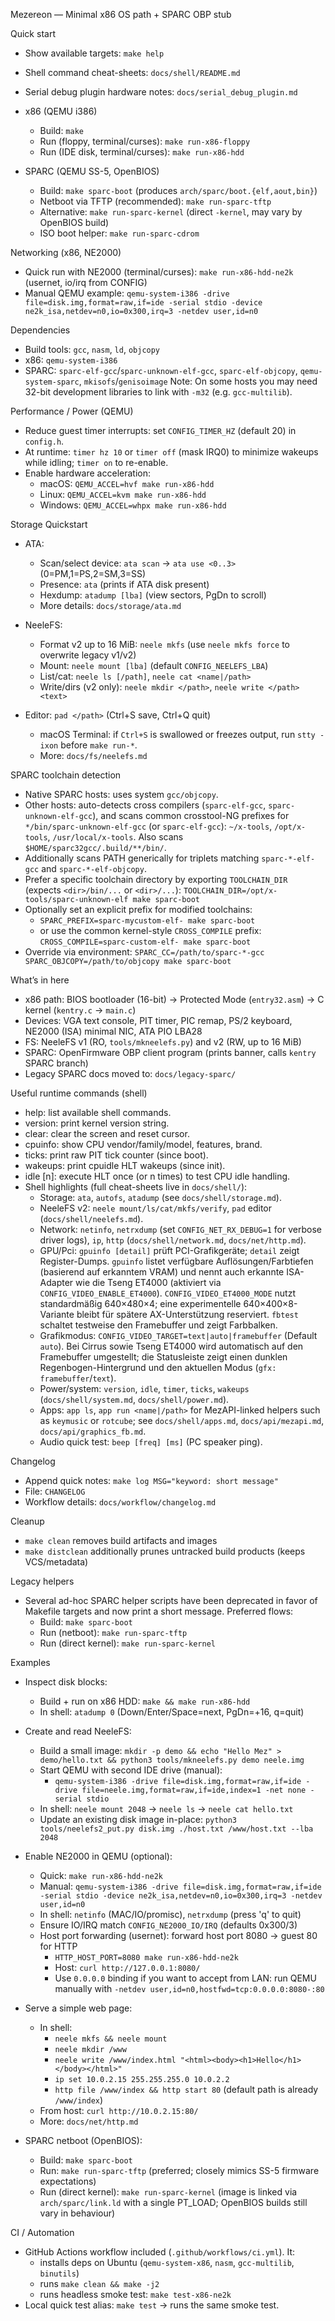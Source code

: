 Mezereon — Minimal x86 OS path + SPARC OBP stub

Quick start
- Show available targets: `make help`
- Shell command cheat-sheets: `docs/shell/README.md`
- Serial debug plugin hardware notes: `docs/serial_debug_plugin.md`
- x86 (QEMU i386)
  - Build: `make`
  - Run (floppy, terminal/curses): `make run-x86-floppy`
  - Run (IDE disk, terminal/curses): `make run-x86-hdd`

- SPARC (QEMU SS-5, OpenBIOS)
  - Build: `make sparc-boot` (produces `arch/sparc/boot.{elf,aout,bin}`)
  - Netboot via TFTP (recommended): `make run-sparc-tftp`
  - Alternative: `make run-sparc-kernel` (direct `-kernel`, may vary by OpenBIOS build)
  - ISO boot helper: `make run-sparc-cdrom`
  
Networking (x86, NE2000)
- Quick run with NE2000 (terminal/curses): `make run-x86-hdd-ne2k` (usernet, io/irq from CONFIG)
- Manual QEMU example: `qemu-system-i386 -drive file=disk.img,format=raw,if=ide -serial stdio -device ne2k_isa,netdev=n0,io=0x300,irq=3 -netdev user,id=n0`

Dependencies
- Build tools: `gcc`, `nasm`, `ld`, `objcopy`
- x86: `qemu-system-i386`
- SPARC: `sparc-elf-gcc`/`sparc-unknown-elf-gcc`, `sparc-elf-objcopy`, `qemu-system-sparc`, `mkisofs`/`genisoimage`
Note: On some hosts you may need 32-bit development libraries to link with `-m32` (e.g. `gcc-multilib`).

Performance / Power (QEMU)
- Reduce guest timer interrupts: set `CONFIG_TIMER_HZ` (default 20) in `config.h`.
- At runtime: `timer hz 10` or `timer off` (mask IRQ0) to minimize wakeups while idling; `timer on` to re-enable.
- Enable hardware acceleration:
  - macOS: `QEMU_ACCEL=hvf make run-x86-hdd`
  - Linux: `QEMU_ACCEL=kvm make run-x86-hdd`
  - Windows: `QEMU_ACCEL=whpx make run-x86-hdd`

Storage Quickstart
- ATA:
  - Scan/select device: `ata scan` → `ata use <0..3>` (0=PM,1=PS,2=SM,3=SS)
  - Presence: `ata` (prints if ATA disk present)
  - Hexdump: `atadump [lba]` (view sectors, PgDn to scroll)
  - More details: `docs/storage/ata.md`

- NeeleFS:
  - Format v2 up to 16 MiB: `neele mkfs` (use `neele mkfs force` to overwrite legacy v1/v2)
  - Mount: `neele mount [lba]` (default `CONFIG_NEELEFS_LBA`)
  - List/cat: `neele ls [/path]`, `neele cat <name|/path>`
  - Write/dirs (v2 only): `neele mkdir </path>`, `neele write </path> <text>`
- Editor: `pad </path>` (Ctrl+S save, Ctrl+Q quit)
  - macOS Terminal: if `Ctrl+S` is swallowed or freezes output, run `stty -ixon` before `make run-*`.
  - More: `docs/fs/neelefs.md`

SPARC toolchain detection
- Native SPARC hosts: uses system `gcc/objcopy`.
- Other hosts: auto-detects cross compilers (`sparc-elf-gcc`, `sparc-unknown-elf-gcc`),
  and scans common crosstool-NG prefixes for `*/bin/sparc-unknown-elf-gcc` (or `sparc-elf-gcc`):
  `~/x-tools`, `/opt/x-tools`, `/usr/local/x-tools`. Also scans `$HOME/sparc32gcc/.build/**/bin/`.
- Additionally scans PATH generically for triplets matching `sparc-*-elf-gcc` and `sparc-*-elf-objcopy`.
- Prefer a specific toolchain directory by exporting `TOOLCHAIN_DIR` (expects `<dir>/bin/...` or `<dir>/...`):
  `TOOLCHAIN_DIR=/opt/x-tools/sparc-unknown-elf make sparc-boot`
- Optionally set an explicit prefix for modified toolchains:
  - `SPARC_PREFIX=sparc-mycustom-elf- make sparc-boot`
  - or use the common kernel-style `CROSS_COMPILE` prefix:
    `CROSS_COMPILE=sparc-custom-elf- make sparc-boot`
- Override via environment: `SPARC_CC=/path/to/sparc-*-gcc SPARC_OBJCOPY=/path/to/objcopy make sparc-boot`

What’s in here
- x86 path: BIOS bootloader (16-bit) → Protected Mode (`entry32.asm`) → C kernel (`kentry.c` → `main.c`)
- Devices: VGA text console, PIT timer, PIC remap, PS/2 keyboard, NE2000 (ISA) minimal NIC, ATA PIO LBA28
- FS: NeeleFS v1 (RO, `tools/mkneelefs.py`) and v2 (RW, up to 16 MiB)
- SPARC: OpenFirmware OBP client program (prints banner, calls `kentry` SPARC branch)
 - Legacy SPARC docs moved to: `docs/legacy-sparc/`

Useful runtime commands (shell)
- help: list available shell commands.
- version: print kernel version string.
- clear: clear the screen and reset cursor.
- cpuinfo: show CPU vendor/family/model, features, brand.
- ticks: print raw PIT tick counter (since boot).
- wakeups: print cpuidle HLT wakeups (since init).
- idle [n]: execute HLT once (or n times) to test CPU idle handling.
- Shell highlights (full cheat-sheets live in `docs/shell/`):
  - Storage: `ata`, `autofs`, `atadump` (see `docs/shell/storage.md`).
  - NeeleFS v2: `neele mount/ls/cat/mkfs/verify`, `pad` editor (`docs/shell/neelefs.md`).
  - Network: `netinfo`, `netrxdump` (set `CONFIG_NET_RX_DEBUG=1` for verbose driver logs), `ip`, `http` (`docs/shell/network.md`, `docs/net/http.md`).
  - GPU/Pci: `gpuinfo [detail]` prüft PCI-Grafikgeräte; `detail` zeigt Register-Dumps. `gpuinfo` listet verfügbare Auflösungen/Farbtiefen (basierend auf erkanntem VRAM) und nennt auch erkannte ISA-Adapter wie die Tseng ET4000 (aktiviert via `CONFIG_VIDEO_ENABLE_ET4000`). `CONFIG_VIDEO_ET4000_MODE` nutzt standardmäßig 640×480×4; eine experimentelle 640×400×8-Variante bleibt für spätere AX-Unterstützung reserviert. `fbtest` schaltet testweise den Framebuffer und zeigt Farbbalken.
  - Grafikmodus: `CONFIG_VIDEO_TARGET=text|auto|framebuffer` (Default `auto`). Bei Cirrus sowie Tseng ET4000 wird automatisch auf den Framebuffer umgestellt; die Statusleiste zeigt einen dunklen Regenbogen-Hintergrund und den aktuellen Modus (`gfx: framebuffer`/`text`).
  - Power/system: `version`, `idle`, `timer`, `ticks`, `wakeups` (`docs/shell/system.md`, `docs/shell/power.md`).
  - Apps: `app ls`, `app run <name|/path>` for MezAPI-linked helpers such as `keymusic` or `rotcube`; see `docs/shell/apps.md`, `docs/api/mezapi.md`, `docs/api/graphics_fb.md`.
  - Audio quick test: `beep [freq] [ms]` (PC speaker ping).

Changelog
- Append quick notes: `make log MSG="keyword: short message"`
- File: `CHANGELOG`
- Workflow details: `docs/workflow/changelog.md`

Cleanup
- `make clean` removes build artifacts and images
- `make distclean` additionally prunes untracked build products (keeps VCS/metadata)

Legacy helpers
- Several ad-hoc SPARC helper scripts have been deprecated in favor of Makefile targets
  and now print a short message. Preferred flows:
  - Build: `make sparc-boot`
  - Run (netboot): `make run-sparc-tftp`
  - Run (direct kernel): `make run-sparc-kernel`

Examples
- Inspect disk blocks:
  - Build + run on x86 HDD: `make && make run-x86-hdd`
  - In shell: `atadump 0` (Down/Enter/Space=next, PgDn=+16, q=quit)

- Create and read NeeleFS:
  - Build a small image: `mkdir -p demo && echo "Hello Mez" > demo/hello.txt && python3 tools/mkneelefs.py demo neele.img`
  - Start QEMU with second IDE drive (manual):
    - `qemu-system-i386 -drive file=disk.img,format=raw,if=ide -drive file=neele.img,format=raw,if=ide,index=1 -net none -serial stdio`
  - In shell: `neele mount 2048` → `neele ls` → `neele cat hello.txt`
  - Update an existing disk image in-place: `python3 tools/neelefs2_put.py disk.img ./host.txt /www/host.txt --lba 2048`

- Enable NE2000 in QEMU (optional):
  - Quick: `make run-x86-hdd-ne2k`
  - Manual: `qemu-system-i386 -drive file=disk.img,format=raw,if=ide -serial stdio -device ne2k_isa,netdev=n0,io=0x300,irq=3 -netdev user,id=n0`
  - In shell: `netinfo` (MAC/IO/promisc), `netrxdump` (press 'q' to quit)
  - Ensure IO/IRQ match `CONFIG_NE2000_IO/IRQ` (defaults 0x300/3)
  - Host port forwarding (usernet): forward host port 8080 → guest 80 for HTTP
    - `HTTP_HOST_PORT=8080 make run-x86-hdd-ne2k`
    - Host: `curl http://127.0.0.1:8080/`
    - Use `0.0.0.0` binding if you want to accept from LAN: run QEMU manually with `-netdev user,id=n0,hostfwd=tcp:0.0.0.0:8080-:80`

- Serve a simple web page:
  - In shell:
    - `neele mkfs && neele mount`
    - `neele mkdir /www`
    - `neele write /www/index.html "<html><body><h1>Hello</h1></body></html>"`
    - `ip set 10.0.2.15 255.255.255.0 10.0.2.2`
    - `http file /www/index && http start 80` (default path is already `/www/index`)
  - From host: `curl http://10.0.2.15:80/`
  - More: `docs/net/http.md`

- SPARC netboot (OpenBIOS):
  - Build: `make sparc-boot`
  - Run: `make run-sparc-tftp` (preferred; closely mimics SS-5 firmware expectations)
  - Run (direct kernel): `make run-sparc-kernel` (image is linked via `arch/sparc/link.ld` with a single PT_LOAD; OpenBIOS builds still vary in behaviour)

CI / Automation
- GitHub Actions workflow included (`.github/workflows/ci.yml`). It:
  - installs deps on Ubuntu (`qemu-system-x86`, `nasm`, `gcc-multilib`, `binutils`)
  - runs `make clean && make -j2`
  - runs headless smoke test: `make test-x86-ne2k`
- Local quick test alias: `make test` → runs the same smoke test.
